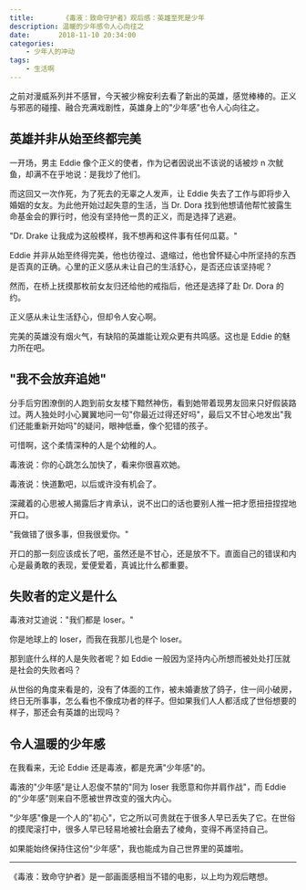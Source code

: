 ```yaml
---
title:       《毒液：致命守护者》观后感：英雄至死是少年
description: 温暖的少年感令人心向往之
date:       2018-11-10 20:34:00
categories:
    - 少年人的冲动
tags:
    - 生活啊
---
```


之前对漫威系列并不感冒，今天被少棉安利去看了新出的英雄，感觉棒棒的。正义与邪恶的碰撞、融合充满戏剧性，英雄身上的"少年感"也令人心向往之。

## 英雄并非从始至终都完美

一开场，男主 Eddie 像个正义的使者，作为记者因说出不该说的话被炒 n 次鱿鱼，却满不在乎地说：是我炒了他们。

而这回又一次作死，为了死去的无辜之人发声，让 Eddie 失去了工作与即将步入婚姻的女友。为此他开始过起失意的生活，当 Dr. Dora 找到他想请他帮忙披露生命基金会的罪行时，他没有坚持他一贯的正义，而是选择了逃避。

"Dr. Drake 让我成为这般模样，我不想再和这件事有任何瓜葛。"

Eddie 并非从始至终得完美，他也彷徨过、退缩过，他也曾怀疑心中所坚持的东西是否真的正确。心里的正义感从未让自己的生活舒心，是否还应该坚持呢？

然而，在桥上抚摸那枚前女友归还给他的戒指后，他还是选择了赴 Dr. Dora 的约。

正义感从未让生活舒心，但却令人安心啊。

完美的英雄没有烟火气，有缺陷的英雄能让观众更有共鸣感。这也是 Eddie 的魅力所在吧。

## "我不会放弃追她"

分手后穷困潦倒的人跑到前女友楼下黯然神伤，看到她带着现男友回来只好假装路过。两人独处时小心翼翼地问一句"你最近过得还好吗"，最后又不甘心地发出"我们还能重新开始吗"的疑问，眼神低垂，像个犯错的孩子。

可惜啊，这个柔情深种的人是个幼稚的人。

毒液说：你的心跳怎么加快了，看来你很喜欢她。

毒液说：快道歉吧，以后或许没有机会了。

深藏着的心思被人揭露后才肯承认，说不出口的话也要别人推一把才愿扭扭捏捏地开口。

"我做错了很多事，但我很爱你。"

开口的那一刻应该成长了吧，虽然还是不甘心，还是放不下。直面自己的错误和内心是最勇敢的表现，爱便爱着，真诚比什么都重要。

## 失败者的定义是什么

毒液对艾迪说："我们都是 loser。"

你是地球上的 loser，而我在我那儿也是个 loser。

那到底什么样的人是失败者呢？如 Eddie 一般因为坚持内心所想而被处处打压就是社会的失败者吗？

从世俗的角度来看是的，没有了体面的工作，被未婚妻放了鸽子，住一间小破房，终日无所事事，怎么看也不像成功者的样子。但如果我们人人都活成了世俗想要的样子，那还会有英雄的出现吗？

## 令人温暖的少年感

在我看来，无论 Eddie 还是毒液，都是充满"少年感"的。

毒液的"少年感"是让人忍俊不禁的"同为 loser 我愿意和你并肩作战"，而 Eddie 的"少年感"则来自不愿被世界改变的强大内心。

"少年感"像是一个人的"初心"，它之所以可贵就在于很多人早已丢失了它。在世俗的摸爬滚打中，很多人早已轻易地被社会磨去了棱角，变得不再坚持自己。

如果能始终保持住这份"少年感"，我也能成为自己世界里的英雄啦。

----

《毒液：致命守护者》是一部画面感相当不错的电影，以上均为观后瞎想。